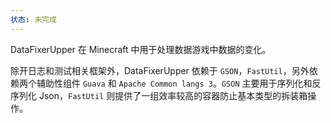 ```yaml
---
状态: 未完成
---
```

DataFixerUpper 在 Minecraft 中用于处理数据游戏中数据的变化。

除开日志和测试相关框架外，DataFixerUpper 依赖于 `GSON`，`FastUtil`，另外依赖两个辅助性组件 `Guava` 和 `Apache Common langs 3`。`GSON` 主要用于序列化和反序列化 Json，`FastUtil` 则提供了一组效率较高的容器防止基本类型的拆装箱操作。


